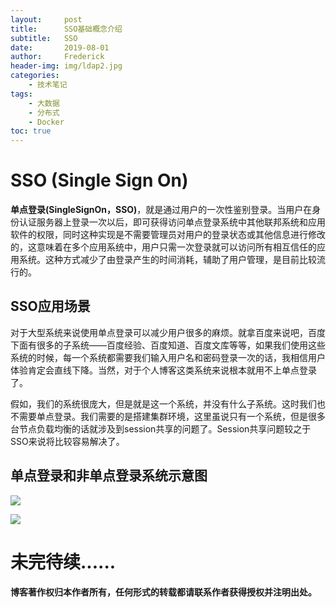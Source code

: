 ```yaml
---
layout:     post
title:      SSO基础概念介绍
subtitle:   SSO
date:       2019-08-01
author:     Frederick
header-img: img/ldap2.jpg
categories:
    - 技术笔记
tags:
    - 大数据
    - 分布式
    - Docker
toc: true
---
```


# SSO (Single Sign On)

**单点登录(SingleSignOn，SSO)**，就是通过用户的一次性鉴别登录。当用户在身份认证服务器上登录一次以后，即可获得访问单点登录系统中其他联邦系统和应用软件的权限，同时这种实现是不需要管理员对用户的登录状态或其他信息进行修改的，这意味着在多个应用系统中，用户只需一次登录就可以访问所有相互信任的应用系统。这种方式减少了由登录产生的时间消耗，辅助了用户管理，是目前比较流行的。

## SSO应用场景

对于大型系统来说使用单点登录可以减少用户很多的麻烦。就拿百度来说吧，百度下面有很多的子系统——百度经验、百度知道、百度文库等等，如果我们使用这些系统的时候，每一个系统都需要我们输入用户名和密码登录一次的话，我相信用户体验肯定会直线下降。当然，对于个人博客这类系统来说根本就用不上单点登录了。

假如，我们的系统很庞大，但是就是这一个系统，并没有什么子系统。这时我们也不需要单点登录。我们需要的是搭建集群环境，这里虽说只有一个系统，但是很多台节点负载均衡的话就涉及到session共享的问题了。Session共享问题较之于SSO来说将比较容易解决了。

## 单点登录和非单点登录系统示意图

![](https://github.com/FrederickHou/FrederickHou.github.io/blob/master/img/sso1.jpg?raw=true)


![](https://github.com/FrederickHou/FrederickHou.github.io/blob/master/img/sso2.jpg?raw=true)


# 未完待续......


**博客著作权归本作者所有，任何形式的转载都请联系作者获得授权并注明出处。**


